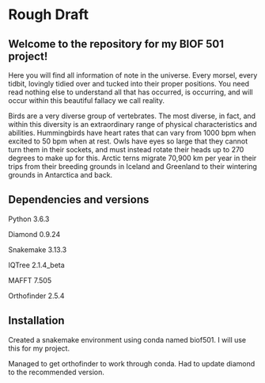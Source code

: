 # Rough Draft

## Welcome to the repository for my BIOF 501 project!

Here you will find all information of note in the universe. Every morsel, every tidbit, lovingly tidied over and tucked into their proper positions. You need read nothing else to understand all that has occurred, is occurring, and will occur within this beautiful fallacy we call reality.

Birds are a very diverse group of vertebrates. The most diverse, in fact, and within this diversity is an extraordinary range of physical characteristics and abilities. Hummingbirds have heart rates that can vary from 1000 bpm when excited to 50 bpm when at rest. Owls have eyes so large that they cannot turn them in their sockets, and must instead rotate their heads up to 270 degrees to make up for this. Arctic terns migrate 70,900 km per year in their trips from their breeding grounds in Iceland and Greenland to their wintering grounds in Antarctica and back.



## Dependencies and versions
Python 3.6.3

Diamond 0.9.24

Snakemake 3.13.3

IQTree 2.1.4_beta

MAFFT 7.505

Orthofinder 2.5.4


## Installation
Created a snakemake environment using conda named biof501. I will use this for my project.

Managed to get orthofinder to work through conda. Had to update diamond to the recommended version.